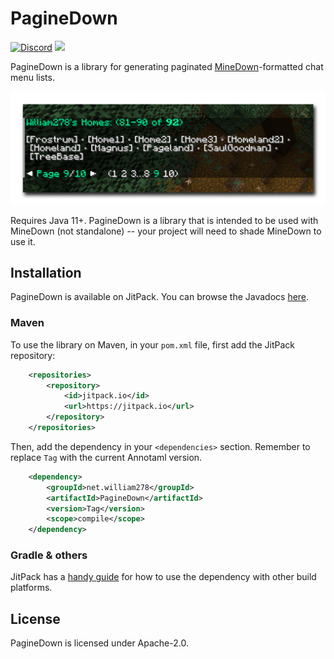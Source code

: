 # PagineDown
[![Discord](https://img.shields.io/discord/818135932103557162?color=7289da&logo=discord)](https://discord.gg/tVYhJfyDWG)
[![](https://jitpack.io/v/net.william278/PagineDown.svg)](https://jitpack.io/#net.william278/PagineDown)

PagineDown is a library for generating paginated [MineDown](https://github.com/Phoenix616/MineDown)-formatted chat menu lists.

![](images/list-example-in-game.png)

Requires Java 11+. PagineDown is a library that is intended to be used with MineDown (not standalone) -- your project will need to shade MineDown to use it.

## Installation
PagineDown is available on JitPack. You can browse the Javadocs [here](https://javadoc.jitpack.io/net/william278/PagineDown/latest/javadoc/).

### Maven
To use the library on Maven, in your `pom.xml` file, first add the JitPack repository:
```xml
    <repositories>
        <repository>
            <id>jitpack.io</id>
            <url>https://jitpack.io</url>
        </repository>
    </repositories>
```

Then, add the dependency in your `<dependencies>` section. Remember to replace `Tag` with the current Annotaml version.
```xml
    <dependency>
        <groupId>net.william278</groupId>
        <artifactId>PagineDown</artifactId>
        <version>Tag</version>
        <scope>compile</scope>
    </dependency>
```

### Gradle & others
JitPack has a [handy guide](https://jitpack.io/#net.william278/PagineDown/#How_to) for how to use the dependency with other build platforms.

## License
PagineDown is licensed under Apache-2.0.
